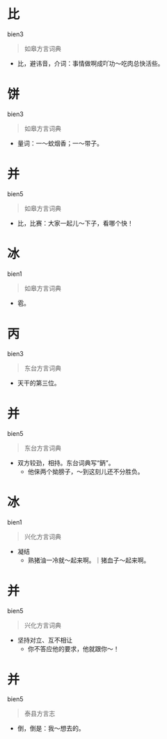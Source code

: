 # 比
bien3
> 如皋方言词典
- 比，避讳音，介词：事情做啊成吖功～吃肉总快活些。

# 饼
bien3
> 如皋方言词典
- 量词：一～蚊烟香；一～带子。

# 并
bien5
> 如皋方言词典
- 比，比赛：大家一起儿～下子，看哪个快！

# 冰
bien1
> 如皋方言词典
- 雹。

# 丙
bien3
> 东台方言词典
- 天干的第三位。

# 并
bien5
> 东台方言词典
- 双方较劲，相持。东台词典写“鈵”。
  - 他俫两个拗膀子，～到这刻儿还不分胜负。

# 冰
bien1
> 兴化方言词典
- 凝结
  - 熟猪油一冷就～起来啊。｜猪血子～起来啊。

# 并
bien5
> 兴化方言词典
- 坚持对立、互不相让
  - 你不答应他的要求，他就跟你～！

# 并
bien5
> 泰县方言志
- 倒，倒是：我～想去的。
